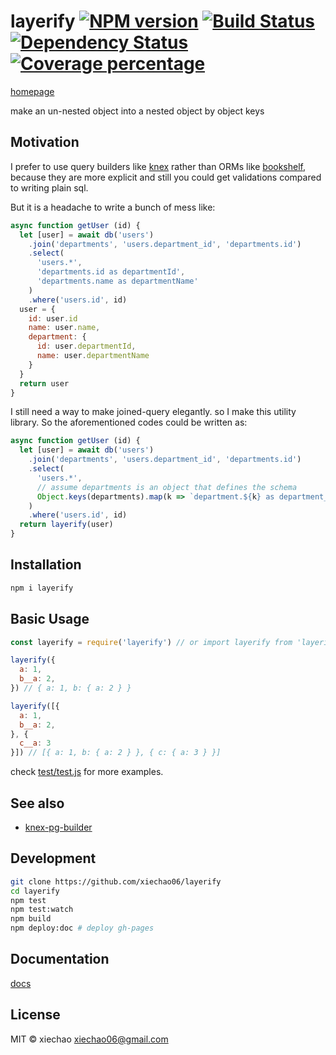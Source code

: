 # layerify [![NPM version][npm-image]][npm-url] [![Build Status][travis-image]][travis-url] [![Dependency Status][daviddm-image]][daviddm-url] [![Coverage percentage][coveralls-image]][coveralls-url]
[homepage](https:///xiechao06.github.io/layerify)

make an un-nested object into a nested object by object keys

## Motivation

I prefer to use query builders like [knex](https://knexjs.org) rather than ORMs like [bookshelf](https://bookshelfjs.org/), because they are more explicit and
still you could get validations compared to writing plain sql.

But it is a headache to write a bunch of mess like:

```javascript
async function getUser (id) {
  let [user] = await db('users')
    .join('departments', 'users.department_id', 'departments.id')
    .select(
      'users.*',
      'departments.id as departmentId',
      'departments.name as departmentName'
    )
    .where('users.id', id)
  user = {
    id: user.id
    name: user.name,
    department: {
      id: user.departmentId,
      name: user.departmentName
    }
  }
  return user
}
```

I still need a way to make joined-query elegantly. so I make this utility library. So the aforementioned codes could be written as:

```javascript
async function getUser (id) {
  let [user] = await db('users')
    .join('departments', 'users.department_id', 'departments.id')
    .select(
      'users.*',
      // assume departments is an object that defines the schema
      Object.keys(departments).map(k => `department.${k} as department__${k}`)
    )
    .where('users.id', id)
  return layerify(user)
}
```


## Installation

```bash
npm i layerify
```

## Basic Usage

```javascript
const layerify = require('layerify') // or import layerify from 'layerify'

layerify({
  a: 1,
  b__a: 2,
}) // { a: 1, b: { a: 2 } }

layerify([{
  a: 1,
  b__a: 2,
}, {
  c__a: 3
}]) // [{ a: 1, b: { a: 2 } }, { c: { a: 3 } }]

```

check [test/test.js](https://github.com/xiechao06/layerify/blob/master/test/test.js) for more examples.

## See also

* [knex-pg-builder](https://www.npmjs.com/package/knex-pg-builder)


## Development

```bash
git clone https://github.com/xiechao06/layerify
cd layerify
npm test
npm test:watch
npm build
npm deploy:doc # deploy gh-pages
```

## Documentation

[docs](https:///xiechao06.github.io/layerify)

## License

MIT © xiechao <xiechao06@gmail.com>


[npm-image]: https://badge.fury.io/js/layerify.svg
[npm-url]: https://npmjs.org/package/layerify
[travis-image]: https://travis-ci.org/xiechao06/layerify.svg?branch=master
[travis-url]: https://travis-ci.org/xiechao06/layerify
[daviddm-image]: https://david-dm.org/xiechao06/layerify.svg?theme=shields.io
[daviddm-url]: https://david-dm.org/xiechao06/layerify
[coveralls-image]: https://coveralls.io/repos/xiechao06/layerify/badge.svg
[coveralls-url]: https://coveralls.io/r/xiechao06/layerify
